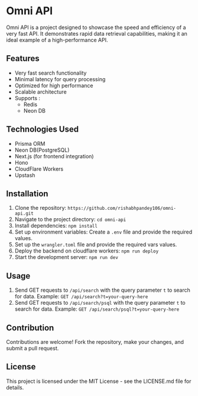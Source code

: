 # Omni API

Omni API is a project designed to showcase the speed and efficiency of a very fast API. It demonstrates rapid data retrieval capabilities, making it an ideal example of a high-performance API.

## Features

- Very fast search functionality
- Minimal latency for query processing
- Optimized for high performance
- Scalable architecture
- Supports :
    - Redis
    - Neon DB

## Technologies Used

- Prisma ORM
- Neon DB(PostgreSQL)
- Next.js (for frontend integration)
- Hono
- CloudFlare Workers
- Upstash
## Installation

1. Clone the repository: `https://github.com/rishabhpandey106/omni-api.git`
2. Navigate to the project directory: `cd omni-api`
3. Install dependencies: `npm install`
4. Set up environment variables: Create a `.env` file and provide the required values.
5. Set up the `wrangler.toml` file and provide the required vars values.
6. Deploy the backend on cloudflare workers: `npm run deploy`
7. Start the development server: `npm run dev`

## Usage

1. Send GET requests to `/api/search` with the query parameter `t` to search for data.
   Example: `GET /api/search?t=your-query-here`
2. Send GET requests to `/api/search/psql` with the query parameter `t` to search for data.
   Example: `GET /api/search/psql?t=your-query-here`

## Contribution

Contributions are welcome! Fork the repository, make your changes, and submit a pull request.

## License

This project is licensed under the MIT License - see the LICENSE.md file for details.
